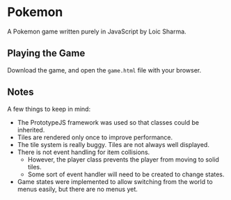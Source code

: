 Pokemon
=======

A Pokemon game written purely in JavaScript by Loic Sharma.

## Playing the Game

Download the game, and open the `game.html` file with your browser.

## Notes

A few things to keep in mind:

  * The PrototypeJS framework was used so that classes could be inherited.
  * Tiles are rendered only once to improve performance.
  * The tile system is really buggy. Tiles are not always well displayed.
  * There is not event handling for item collisions.
    * However, the player class prevents the player from moving to solid tiles.
    * Some sort of event handler will need to be created to change states.
  * Game states were implemented to allow switching from the world to menus easily, but there are no menus yet.
